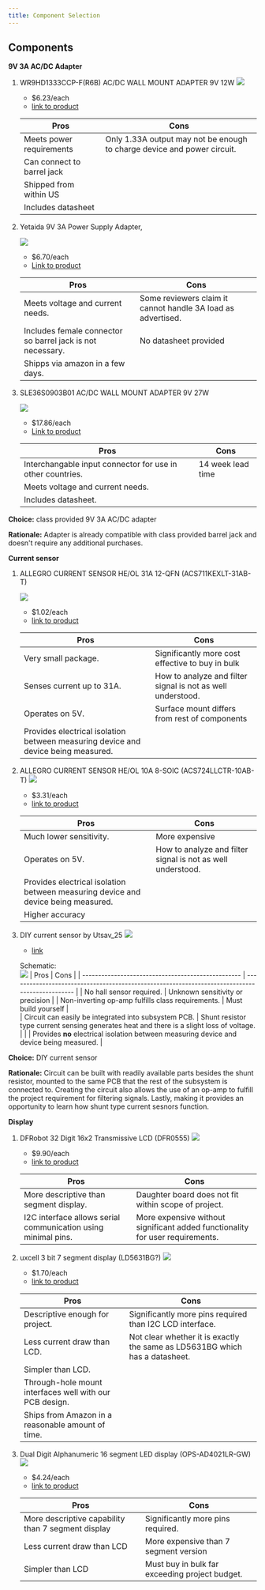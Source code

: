 ```yaml
---
title: Component Selection
---
```


## Components

**9V 3A AC/DC Adapter** <br>
1. WR9HD1333CCP-F(R6B) AC/DC WALL MOUNT ADAPTER 9V 12W
    ![](ac_adapter1.jpg)

    * $6.23/each
    * [link to product](https://www.digikey.com/en/products/detail/globtek-inc/WR9HD1333CCP-F-R6B/13245472)

    | Pros                                                          | Cons                                                                                           |
    | ------------------------------------------------------------- | ---------------------------------------------------------------------------------------------- |
    | Meets power requirements                                      | Only 1.33A output may not be enough to charge device and power circuit.                        |
    | Can connect to barrel jack                                    |
    | Shipped from within US                                        |
    | Includes datasheet                                            |

2. Yetaida 9V 3A Power Supply Adapter, 

    ![](ac_adapter2.png)

    * $6.70/each
    * [Link to product](https://a.co/d/h2dbedt)

    | Pros                                                              | Cons                                                                           |
    | ----------------------------------------------------------------- | ------------------------------------------------------------------------------ |
    | Meets voltage and current needs.                                   | Some reviewers claim it cannot handle 3A load as advertised.                   |
    | Includes female connector so barrel jack is not necessary.         | No datasheet provided                                                          |
    | Shipps via amazon in a few days.                                   |

3. SLE36S0903B01 AC/DC WALL MOUNT ADAPTER 9V 27W

    ![](ac_adapter3.jpg)

    * $17.86/each
    * [Link to product](https://www.digikey.com/en/products/detail/sl-power-advanced-energy/SLE36S0903B01/11570443)

    | Pros                                                              | Cons                                                                           |
    | ----------------------------------------------------------------- | ------------------------------------------------------------------------------ |
    | Interchangable input connector for use in other countries.         | 14 week lead time                                                              |
    | Meets voltage and current needs.                                   |
    | Includes datasheet.                                                |

**Choice:** class provided 9V 3A AC/DC adapter

**Rationale:** Adapter is already compatible with class provided barrel jack and doesn't require any additional purchases.

**Current sensor**
1. ALLEGRO CURRENT SENSOR HE/OL 31A 12-QFN (ACS711KEXLT-31AB-T)

    ![](current_sensor1.png)

    * $1.02/each
    * [link to product](https://www.digikey.com/en/products/detail/allegro-microsystems/ACS711KEXLT-31AB-T/3868195?s=N4IgTCBcDaIIIGEDKB2AjGg0gUQBoBkAVAWgGY04AhYwkAXQF8g)

    | Pros                                                          | Cons                                                                                           |
    | ------------------------------------------------------------- | ---------------------------------------------------------------------------------------------- |
    | Very small package.                                            | Significantly more cost effective to buy in bulk                        |
    | Senses current up to 31A.                                      | How to analyze and filter signal is not as well understood. |
    | Operates on 5V.                                                | Surface mount differs from rest of components
    | Provides electrical isolation between measuring device and device being measured.                                  |

2. ALLEGRO CURRENT SENSOR HE/OL 10A 8-SOIC (ACS724LLCTR-10AB-T)
    ![](current_sensor2.png)

    * $3.31/each
    * [link to product](https://www.digikey.com/en/products/detail/allegro-microsystems/ACS711KEXLT-31AB-T/3868195?s=N4IgTCBcDaIIIGEDKB2AjGg0gUQBoBkAVAWgGY04AhYwkAXQF8g)

    | Pros                                                          | Cons                                                                                           |
    | ------------------------------------------------------------- | ---------------------------------------------------------------------------------------------- |
    | Much lower sensitivity.                                        | More expensive |
    | Operates on 5V.                                                | How to analyze and filter signal is not as well understood. |  
    | Provides electrical isolation between measuring device and device being measured.
    | Higher accuracy|  

3. DIY current sensor by Utsav_25
    ![](current_sensor3.png)
    
    * [link](https://www.instructables.com/DIY-Current-Sensor-20/)

    Schematic:<br>
    ![](current_sensor3_schema.png)
    | Pros                                               | Cons                                                                                           |
    | -------------------------------------------------- | ---------------------------------------------------------------------------------------------- |
    | No hall sensor required.                            | Unknown sensitivity or precision |
    | Non-inverting op-amp fulfills class requirements.  | Must build yourself |  
    | Circuit can easily be integrated into subsystem PCB. | Shunt resistor type current sensing generates heat and there is a slight loss of voltage. |
    |                                                    | Provides **no** electrical isolation between measuring device and device being measured. |

**Choice:** DIY current sensor

**Rationale:** Circuit can be built with readily available parts besides the shunt resistor, mounted to the same PCB that the rest of the subsystem is connected to. Creating the circuit also allows the use of an op-amp to fulfill the project requirement for filtering signals. Lastly, making it provides an opportunity to learn how shunt type current sesnors function.

**Display**
1. DFRobot 32 Digit 16x2 Transmissive LCD (DFR0555)
    ![](display1.jpg)
    
    * $9.90/each
    * [link to product](https://www.digikey.com/en/products/detail/dfrobot/DFR0555/9356340)
    
    | Pros                                                                                      | Cons                                                                                           |
    | ----------------------------------------------------------------------------------------- | ---------------------------------------------------------------------------------------------- |
    | More descriptive than segment display.                                                     | Daughter board does not fit within scope of project. |
    | I2C interface allows serial communication using minimal pins.                              | More expensive without significant added functionality for user requirements. |  

2. uxcell 3 bit 7 segment display (LD5631BG?)
    ![](display2.png)
    * $1.70/each
    * [link to product](https://a.co/d/5Iz0CXA)

    | Pros                                                                                      | Cons                                                                                           |
    | ----------------------------------------------------------------------------------------- | ---------------------------------------------------------------------------------------------- |
    | Descriptive enough for project.                                                            | Significantly more pins required than I2C LCD interface.                                        |
    | Less current draw than LCD.                                                                | Not clear whether it is exactly the same as LD5631BG which has a datasheet.                                                           |
    | Simpler than LCD.                                                                          |
    | Through-hole mount interfaces well with our PCB design.                                    |
    | Ships from Amazon in a reasonable amount of time.                                          |

3. 	Dual Digit Alphanumeric 16 segment LED display (OPS-AD4021LR-GW)
    ![](display3.png)
    * $4.24/each
    * [link to product](https://www.digikey.com/en/products/detail/opto-plus-led-corp/OPS-AD4021LR-GW/25956612)

    | Pros                                                                                      | Cons                                                                                           |
    | ----------------------------------------------------------------------------------------- | ---------------------------------------------------------------------------------------------- |
    | More descriptive capability than 7 segment display                                        | Significantly more pins required.
    | Less current draw than LCD                                                                | More expensive than 7 segment version |
    | Simpler than LCD                                                                          | Must buy in bulk far exceeding project budget.
